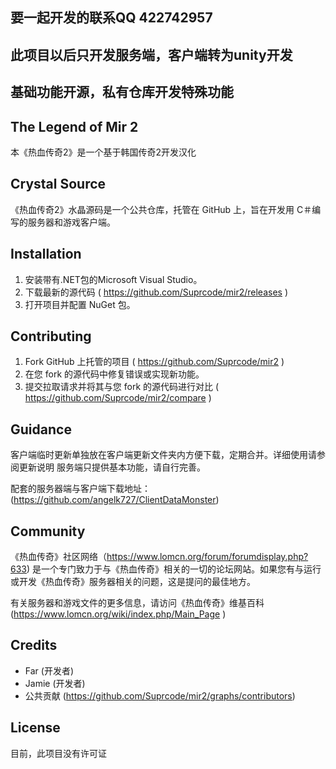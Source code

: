 ## 要一起开发的联系QQ 422742957
## 此项目以后只开发服务端，客户端转为unity开发
## 基础功能开源，私有仓库开发特殊功能

## The Legend of Mir 2
本《热血传奇2》是一个基于韩国传奇2开发汉化
## Crystal Source
《热血传奇2》水晶源码是一个公共仓库，托管在 GitHub 上，旨在开发用 C＃编写的服务器和游戏客户端。

## Installation
1. 安装带有.NET包的Microsoft Visual Studio。
2. 下载最新的源代码 ( https://github.com/Suprcode/mir2/releases )
3. 打开项目并配置 NuGet 包。

## Contributing
1. Fork GitHub 上托管的项目 ( https://github.com/Suprcode/mir2 )
2. 在您 fork 的源代码中修复错误或实现新功能。
3. 提交拉取请求并将其与您 fork 的源代码进行对比 ( https://github.com/Suprcode/mir2/compare )

## Guidance
客户端临时更新单独放在客户端更新文件夹内方便下载，定期合并。详细使用请参阅更新说明 服务端只提供基本功能，请自行完善。

配套的服务器端与客户端下载地址：(https://github.com/angelk727/ClientDataMonster)

## Community
《热血传奇》社区网络（https://www.lomcn.org/forum/forumdisplay.php?633) 是一个专门致力于与《热血传奇》相关的一切的论坛网站。如果您有与运行或开发《热血传奇》服务器相关的问题，这是提问的最佳地方。

有关服务器和游戏文件的更多信息，请访问《热血传奇》维基百科 (https://www.lomcn.org/wiki/index.php/Main_Page )
## Credits
- Far (开发者)
- Jamie (开发者)
- 公共贡献 (https://github.com/Suprcode/mir2/graphs/contributors)

## License
目前，此项目没有许可证
